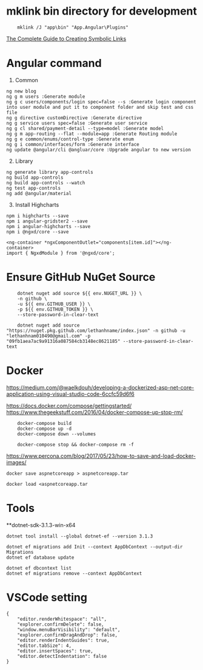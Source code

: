 # mklink bin directory for development
```
    mklink /J "app\bin" "App.Angular\Plugins"
```
[The Complete Guide to Creating Symbolic Links](https://www.howtogeek.com/howto/16226/complete-guide-to-symbolic-links-symlinks-on-windows-or-linux/)
# Angular command
1. Common
```
ng new blog
ng g m users :Generate module
ng g c users/components/login spec=false --s :Generate login component into user module and put it to component folder and skip test and css file
ng g directive customDirective :Generate directive
ng g service users spec=false :Generate user service
ng g cl shared/payment-detail --type=model :Generate model
ng g m app-routing --flat --module=app :Generate Routing module
ng g e common/enums/control-type :Generate enum
ng g i common/interfaces/form :Generate interface
ng update @angular/cli @angluar/core :Upgrade angular to new version
```
2. Library
```
ng generate library app-controls
ng build app-controls
ng build app-controls --watch
ng test app-controls
ng add @angular/material
```

3. Install Highcharts
```
npm i highcharts --save
npm i angular-gridster2 --save
npm i angular-highcharts --save
npm i @ngxd/core --save
```

```
<ng-container *ngxComponentOutlet="components[item.id]"></ng-container>
import { NgxdModule } from '@ngxd/core';
```

# Ensure GitHub NuGet Source

```
    dotnet nuget add source ${{ env.NUGET_URL }} \
    -n github \
    -u ${{ env.GITHUB_USER }} \
    -p ${{ env.GITHUB_TOKEN }} \
    --store-password-in-clear-text

    dotnet nuget add source "https://nuget.pkg.github.com/lethanhname/index.json" -n github -u "lethanhnam010490@gmail.com" -p "09fb1aea7ac9a91316a087584cb3148ec8621185" --store-password-in-clear-text
```
# Docker
https://medium.com/@waelkdouh/developing-a-dockerized-asp-net-core-application-using-visual-studio-code-6ccfc59d6f6

https://docs.docker.com/compose/gettingstarted/
https://www.thegeekstuff.com/2016/04/docker-compose-up-stop-rm/

```
    docker-compose build
    docker-compose up -d 
    docker-compose down --volumes
    
    docker-compose stop && docker-compose rm -f

```

https://www.percona.com/blog/2017/05/23/how-to-save-and-load-docker-images/
```
docker save aspnetcoreapp > aspnetcoreapp.tar

docker load <aspnetcoreapp.tar

```
# Tools
**dotnet-sdk-3.1.3-win-x64
```
dotnet tool install --global dotnet-ef --version 3.1.3

dotnet ef migrations add Init --context AppDbContext --output-dir Migrations
dotnet ef database update

dotnet ef dbcontext list
dotnet ef migrations remove --context AppDbContext 
```
# VSCode setting 
```
{
    "editor.renderWhitespace": "all",
    "explorer.confirmDelete": false,
    "window.menuBarVisibility": "default",
    "explorer.confirmDragAndDrop": false,
    "editor.renderIndentGuides": true,
    "editor.tabSize": 4,
    "editor.insertSpaces": true,
    "editor.detectIndentation": false
}
```
